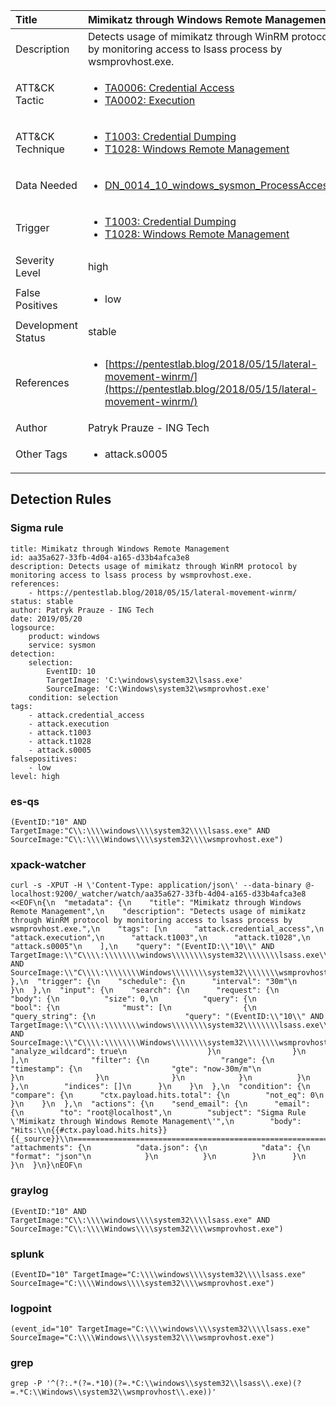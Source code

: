 | Title                | Mimikatz through Windows Remote Management                                                                                                                                                 |
|:---------------------|:------------------------------------------------------------------------------------------------------------------------------------------------------------|
| Description          | Detects usage of mimikatz through WinRM protocol by monitoring access to lsass process by wsmprovhost.exe.                                                                                                                                           |
| ATT&amp;CK Tactic    |  <ul><li>[TA0006: Credential Access](https://attack.mitre.org/tactics/TA0006)</li><li>[TA0002: Execution](https://attack.mitre.org/tactics/TA0002)</li></ul>  |
| ATT&amp;CK Technique | <ul><li>[T1003: Credential Dumping](https://attack.mitre.org/techniques/T1003)</li><li>[T1028: Windows Remote Management](https://attack.mitre.org/techniques/T1028)</li></ul>  |
| Data Needed          | <ul><li>[DN_0014_10_windows_sysmon_ProcessAccess](../Data_Needed/DN_0014_10_windows_sysmon_ProcessAccess.md)</li></ul>  |
| Trigger              | <ul><li>[T1003: Credential Dumping](../Triggers/T1003.md)</li><li>[T1028: Windows Remote Management](../Triggers/T1028.md)</li></ul>  |
| Severity Level       | high |
| False Positives      | <ul><li>low</li></ul>  |
| Development Status   | stable |
| References           | <ul><li>[https://pentestlab.blog/2018/05/15/lateral-movement-winrm/](https://pentestlab.blog/2018/05/15/lateral-movement-winrm/)</li></ul>  |
| Author               | Patryk Prauze - ING Tech |
| Other Tags           | <ul><li>attack.s0005</li></ul> | 

## Detection Rules

### Sigma rule

```
title: Mimikatz through Windows Remote Management
id: aa35a627-33fb-4d04-a165-d33b4afca3e8
description: Detects usage of mimikatz through WinRM protocol by monitoring access to lsass process by wsmprovhost.exe.
references:
    - https://pentestlab.blog/2018/05/15/lateral-movement-winrm/
status: stable
author: Patryk Prauze - ING Tech
date: 2019/05/20
logsource:
    product: windows
    service: sysmon
detection:
    selection:
        EventID: 10
        TargetImage: 'C:\windows\system32\lsass.exe'
        SourceImage: 'C:\Windows\system32\wsmprovhost.exe'
    condition: selection
tags:
    - attack.credential_access
    - attack.execution
    - attack.t1003
    - attack.t1028
    - attack.s0005
falsepositives:
    - low
level: high

```





### es-qs
    
```
(EventID:"10" AND TargetImage:"C\\:\\\\windows\\\\system32\\\\lsass.exe" AND SourceImage:"C\\:\\\\Windows\\\\system32\\\\wsmprovhost.exe")
```


### xpack-watcher
    
```
curl -s -XPUT -H \'Content-Type: application/json\' --data-binary @- localhost:9200/_watcher/watch/aa35a627-33fb-4d04-a165-d33b4afca3e8 <<EOF\n{\n  "metadata": {\n    "title": "Mimikatz through Windows Remote Management",\n    "description": "Detects usage of mimikatz through WinRM protocol by monitoring access to lsass process by wsmprovhost.exe.",\n    "tags": [\n      "attack.credential_access",\n      "attack.execution",\n      "attack.t1003",\n      "attack.t1028",\n      "attack.s0005"\n    ],\n    "query": "(EventID:\\"10\\" AND TargetImage:\\"C\\\\:\\\\\\\\windows\\\\\\\\system32\\\\\\\\lsass.exe\\" AND SourceImage:\\"C\\\\:\\\\\\\\Windows\\\\\\\\system32\\\\\\\\wsmprovhost.exe\\")"\n  },\n  "trigger": {\n    "schedule": {\n      "interval": "30m"\n    }\n  },\n  "input": {\n    "search": {\n      "request": {\n        "body": {\n          "size": 0,\n          "query": {\n            "bool": {\n              "must": [\n                {\n                  "query_string": {\n                    "query": "(EventID:\\"10\\" AND TargetImage:\\"C\\\\:\\\\\\\\windows\\\\\\\\system32\\\\\\\\lsass.exe\\" AND SourceImage:\\"C\\\\:\\\\\\\\Windows\\\\\\\\system32\\\\\\\\wsmprovhost.exe\\")",\n                    "analyze_wildcard": true\n                  }\n                }\n              ],\n              "filter": {\n                "range": {\n                  "timestamp": {\n                    "gte": "now-30m/m"\n                  }\n                }\n              }\n            }\n          }\n        },\n        "indices": []\n      }\n    }\n  },\n  "condition": {\n    "compare": {\n      "ctx.payload.hits.total": {\n        "not_eq": 0\n      }\n    }\n  },\n  "actions": {\n    "send_email": {\n      "email": {\n        "to": "root@localhost",\n        "subject": "Sigma Rule \'Mimikatz through Windows Remote Management\'",\n        "body": "Hits:\\n{{#ctx.payload.hits.hits}}{{_source}}\\n================================================================================\\n{{/ctx.payload.hits.hits}}",\n        "attachments": {\n          "data.json": {\n            "data": {\n              "format": "json"\n            }\n          }\n        }\n      }\n    }\n  }\n}\nEOF\n
```


### graylog
    
```
(EventID:"10" AND TargetImage:"C\\:\\\\windows\\\\system32\\\\lsass.exe" AND SourceImage:"C\\:\\\\Windows\\\\system32\\\\wsmprovhost.exe")
```


### splunk
    
```
(EventID="10" TargetImage="C:\\\\windows\\\\system32\\\\lsass.exe" SourceImage="C:\\\\Windows\\\\system32\\\\wsmprovhost.exe")
```


### logpoint
    
```
(event_id="10" TargetImage="C:\\\\windows\\\\system32\\\\lsass.exe" SourceImage="C:\\\\Windows\\\\system32\\\\wsmprovhost.exe")
```


### grep
    
```
grep -P '^(?:.*(?=.*10)(?=.*C:\\windows\\system32\\lsass\\.exe)(?=.*C:\\Windows\\system32\\wsmprovhost\\.exe))'
```



